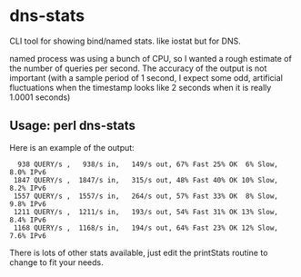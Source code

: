 # dns-stats
CLI tool for showing bind/named stats. like iostat but for DNS.

named process was using a bunch of CPU, so I wanted a rough estimate
of the number of queries per second.  The accuracy of the output is
not important (with a sample period of 1 second, I expect some odd,
artificial fluctuations when the timestamp looks like 2 seconds when it is
really 1.0001 seconds)

## Usage: perl dns-stats 
Here is an example of the output:
```
  938 QUERY/s ,   938/s in,   149/s out, 67% Fast 25% OK  6% Slow, 8.0% IPv6
 1847 QUERY/s ,  1847/s in,   315/s out, 48% Fast 40% OK 10% Slow, 8.2% IPv6
 1557 QUERY/s ,  1557/s in,   264/s out, 57% Fast 33% OK  8% Slow, 9.8% IPv6
 1211 QUERY/s ,  1211/s in,   193/s out, 54% Fast 31% OK 13% Slow, 8.4% IPv6
 1168 QUERY/s ,  1168/s in,   194/s out, 64% Fast 23% OK 12% Slow, 7.6% IPv6
```

There is lots of other stats available, just edit the printStats routine to change to fit your needs.
